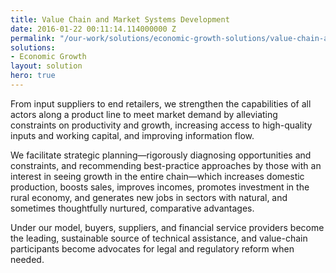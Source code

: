```yaml
---
title: Value Chain and Market Systems Development
date: 2016-01-22 00:11:14.114000000 Z
permalink: "/our-work/solutions/economic-growth-solutions/value-chain-and-market-systems-development"
solutions:
- Economic Growth
layout: solution
hero: true
---
```


From input suppliers to end retailers, we strengthen the capabilities of all actors along a product line to meet market demand by alleviating constraints on productivity and growth, increasing access to high-quality inputs and working capital, and improving information flow.

We facilitate strategic planning—rigorously diagnosing opportunities and constraints, and recommending best-practice approaches by those with an interest in seeing growth in the entire chain—which increases domestic production, boosts sales, improves incomes, promotes investment in the rural economy, and generates new jobs in sectors with natural, and sometimes thoughtfully nurtured, comparative advantages.

Under our model, buyers, suppliers, and financial service providers become the leading, sustainable source of technical assistance, and value-chain participants become advocates for legal and regulatory reform when needed.
